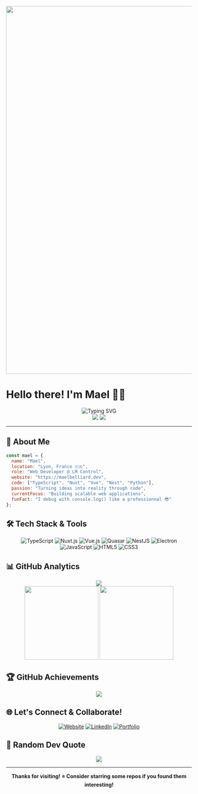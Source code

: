 <div align="center">
  <img src="https://media.giphy.com/media/Nx0rz3jtxtEre/giphy.gif" width="1000"/>
</div>

# Hello there! I'm Mael 👨‍💻

<div align="center">
  <img src="https://readme-typing-svg.herokuapp.com?font=Fira+Code&size=22&duration=3000&pause=1000&color=9D4EDD&center=true&vCenter=true&width=435&lines=Web+Developer+from+Lyon;Always+Learning+New+Things;Building+Digital+Experiences" alt="Typing SVG" />
</div>

<div align="center">
  <img src="https://img.shields.io/github/followers/maelbel?style=flat-square&color=blue&label=Followers"/>
  <img src="https://img.shields.io/github/stars/maelbel?style=flat-square&color=yellow&label=Total+Stars"/>
</div>

---


## 🚀 About Me


```javascript
const mael = {
  name: "Mael",
  location: "Lyon, France 🇫🇷",
  role: "Web Developer @ LM Control",
  website: "https://maelbelliard.dev",
  code: ["TypeScript", "Nuxt", "Vue", "Nest", "Python"],
  passion: "Turning ideas into reality through code",
  currentFocus: "Building scalable web applications",
  funFact: "I debug with console.log() like a professionnal 😎​"
};
```


## 🛠️ Tech Stack & Tools


<div align="center">

![TypeScript](https://img.shields.io/badge/-TypeScript-3178C6?style=for-the-badge&logo=typescript&logoColor=white)
![Nuxt.js](https://img.shields.io/badge/-Nuxt.js-00C58E?style=for-the-badge&logo=nuxt&logoColor=white)
![Vue.js](https://img.shields.io/badge/-Vue.js-4FC08D?style=for-the-badge&logo=vue.js&logoColor=white)
![Quasar](https://img.shields.io/badge/-Quasar-1976D2?style=for-the-badge&logo=quasar&logoColor=white)
![NestJS](https://img.shields.io/badge/-NestJS-E0234E?style=for-the-badge&logo=nestjs&logoColor=white)
![Electron](https://img.shields.io/badge/-Electron-47848F?style=for-the-badge&logo=electron&logoColor=white)
![JavaScript](https://img.shields.io/badge/-JavaScript-F7DF1E?style=for-the-badge&logo=javascript&logoColor=black)
![HTML5](https://img.shields.io/badge/-HTML5-E34F26?style=for-the-badge&logo=html5&logoColor=white)
![CSS3](https://img.shields.io/badge/-CSS3-1572B6?style=for-the-badge&logo=css&logoColor=white)

</div>


## 📊 GitHub Analytics


<div align="center">
  
  <!-- GitHub Streak Stats -->
  <img src="https://github-readme-streak-stats.herokuapp.com/?user=maelbel&theme=tokyonight&hide_border=true&stroke=0000&background=0D1117&ring=9D4EDD&fire=9D4EDD&currStreakLabel=9D4EDD"/>

</div>

<div align="center">
  
  <!-- GitHub Stats Card -->
  <img height="200em" src="https://github-readme-stats.vercel.app/api?username=maelbel&show_icons=true&theme=tokyonight&hide_border=true&count_private=true&include_all_commits=true&custom_title=Mael's+GitHub+Stats"/>
  
  <!-- Most Used Languages -->
  <img height="200em" src="https://github-readme-stats.vercel.app/api/top-langs/?username=maelbel&layout=compact&theme=tokyonight&hide_border=true&langs_count=8&custom_title=Most+Used+Languages"/>

</div>


## 🏆 GitHub Achievements


<div align="center">
  
  <img src="https://github-profile-trophy.vercel.app/?username=maelbel&theme=tokyonight&no-frame=true&row=1&column=7"/>

</div>


## 🌐 Let's Connect & Collaborate!


<div align="center">

[![Website](https://img.shields.io/badge/🌐_Website-Visit_maelbelliard.dev-9D4EDD?style=for-the-badge&logoColor=white)](https://maelbelliard.dev)
[![LinkedIn](https://img.shields.io/badge/💼_LinkedIn-Let's_Connect-0077B5?style=for-the-badge&logo=linkedin&logoColor=white)](https://linkedin.com/in/mael-belliard)
[![Portfolio](https://img.shields.io/badge/🎨_Portfolio-View_Projects-FF6B6B?style=for-the-badge&logoColor=white)](https://maelbelliard.dev/projects)

</div>


## 💬 Random Dev Quote


<div align="center">

  <img src="https://quotes-github-readme.vercel.app/api?type=horizontal&theme=tokyonight"/>

</div>

---

<div align="center">
  
  **Thanks for visiting! ⭐ Consider starring some repos if you found them interesting!**

</div>

